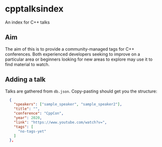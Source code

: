 # cpptalksindex
An index for C++ talks

## Aim
The aim of this is to provide a community-managed tags for C++ conferences.
Both experienced developers seeking to improve on a particular area or beginners looking for new areas to explore may use it to find material to watch.

## Adding a talk
Talks are gathered from `db.json`. Copy-pasting should get you the structure:
```json
  {
    "speakers": ["sample_speaker", "sample_speaker2"],
    "title": "",
    "conference": "CppCon",
    "year": 2020,
    "link": "https://www.youtube.com/watch?v=",
    "tags": [
      "no-tags-yet"
    ]
  },
```
